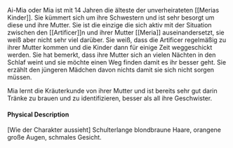 
Ai-Mia oder Mia ist mit 14 Jahren die älteste der unverheirateten [[Merias Kinder]]. 
Sie kümmert sich um ihre Schwestern und ist sehr besorgt um diese und ihre Mutter.
Sie ist die einzige die sich aktiv mit der Situation zwischen den [[Artificer]]n und ihrer Mutter [[Meria]] auseinandersetzt, sie weiß aber nicht sehr viel darüber. 
Sie weiß, dass die Artificer regelmäßig zu ihrer Mutter kommen und die Kinder dann für einige Zeit weggeschickt werden.
Sie hat bemerkt, dass ihre Mutter sich an vielen Nächten in den Schlaf weint und sie möchte einen Weg finden damit es ihr besser geht. Sie erzählt den jüngeren Mädchen davon nichts damit sie sich nicht sorgen müssen.

Mia lernt die Kräuterkunde von ihrer Mutter und ist bereits sehr gut darin Tränke zu brauen und zu identifizieren, besser als all ihre Geschwister.

#### Physical Description
[Wie der Charakter aussieht]
Schulterlange blondbraune Haare, orangene große Augen, schmales Gesicht.
